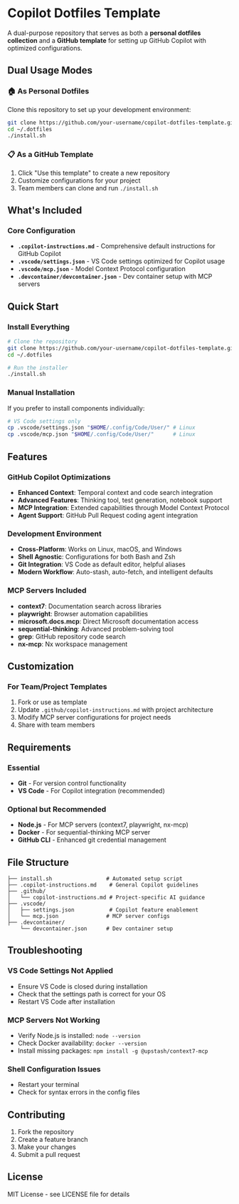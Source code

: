 # Copilot Dotfiles Template

A dual-purpose repository that serves as both a **personal dotfiles collection** and a **GitHub template** for setting up GitHub Copilot with optimized configurations.

## Dual Usage Modes

### 🏠 As Personal Dotfiles
Clone this repository to set up your development environment:
```bash
git clone https://github.com/your-username/copilot-dotfiles-template.git ~/.dotfiles
cd ~/.dotfiles
./install.sh
```

### 📋 As a GitHub Template
1. Click "Use this template" to create a new repository
2. Customize configurations for your project
3. Team members can clone and run `./install.sh`

## What's Included

### Core Configuration
- **`.copilot-instructions.md`** - Comprehensive default instructions for GitHub Copilot
- **`.vscode/settings.json`** - VS Code settings optimized for Copilot usage
- **`.vscode/mcp.json`** - Model Context Protocol configuration
- **`.devcontainer/devcontainer.json`** - Dev container setup with MCP servers

## Quick Start

### Install Everything
```bash
# Clone the repository
git clone https://github.com/your-username/copilot-dotfiles-template.git ~/.dotfiles
cd ~/.dotfiles

# Run the installer
./install.sh
```

### Manual Installation
If you prefer to install components individually:
```bash
# VS Code settings only
cp .vscode/settings.json "$HOME/.config/Code/User/" # Linux
cp .vscode/mcp.json "$HOME/.config/Code/User/"      # Linux

```

## Features

### GitHub Copilot Optimizations
- **Enhanced Context**: Temporal context and code search integration
- **Advanced Features**: Thinking tool, test generation, notebook support
- **MCP Integration**: Extended capabilities through Model Context Protocol
- **Agent Support**: GitHub Pull Request coding agent integration

### Development Environment
- **Cross-Platform**: Works on Linux, macOS, and Windows
- **Shell Agnostic**: Configurations for both Bash and Zsh
- **Git Integration**: VS Code as default editor, helpful aliases
- **Modern Workflow**: Auto-stash, auto-fetch, and intelligent defaults

### MCP Servers Included
- **context7**: Documentation search across libraries
- **playwright**: Browser automation capabilities
- **microsoft.docs.mcp**: Direct Microsoft documentation access
- **sequential-thinking**: Advanced problem-solving tool
- **grep**: GitHub repository code search
- **nx-mcp**: Nx workspace management

## Customization

### For Team/Project Templates
1. Fork or use as template
3. Update `.github/copilot-instructions.md` with project architecture
4. Modify MCP server configurations for project needs
5. Share with team members

## Requirements

### Essential
- **Git** - For version control functionality
- **VS Code** - For Copilot integration (recommended)

### Optional but Recommended
- **Node.js** - For MCP servers (context7, playwright, nx-mcp)
- **Docker** - For sequential-thinking MCP server
- **GitHub CLI** - Enhanced git credential management

## File Structure
```
├── install.sh                 # Automated setup script
├── .copilot-instructions.md    # General Copilot guidelines
├── .github/
│   └── copilot-instructions.md # Project-specific AI guidance
├── .vscode/
│   ├── settings.json           # Copilot feature enablement
│   └── mcp.json               # MCP server configs
├── .devcontainer/
    └── devcontainer.json      # Dev container setup
```

## Troubleshooting

### VS Code Settings Not Applied
- Ensure VS Code is closed during installation
- Check that the settings path is correct for your OS
- Restart VS Code after installation

### MCP Servers Not Working
- Verify Node.js is installed: `node --version`
- Check Docker availability: `docker --version`
- Install missing packages: `npm install -g @upstash/context7-mcp`

### Shell Configuration Issues
- Restart your terminal
- Check for syntax errors in the config files

## Contributing

1. Fork the repository
2. Create a feature branch
3. Make your changes
4. Submit a pull request

## License

MIT License - see LICENSE file for details
